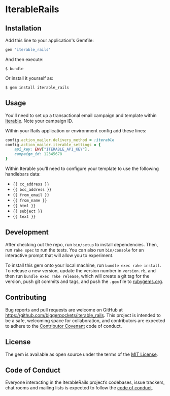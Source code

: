 # IterableRails

## Installation

Add this line to your application's Gemfile:

```ruby
gem 'iterable_rails'
```

And then execute:

    $ bundle

Or install it yourself as:

    $ gem install iterable_rails

## Usage

You'll need to set up a transactional email campaign and template within [Iterable](https://app.iterable.com). Note your campaign ID.

Within your Rails application or environment config add these lines:

```rb
config.action_mailer.delivery_method = :iterable
config.action_mailer.iterable_settings = {
    api_key: ENV["ITERABLE_API_KEY"],
    campaign_id: 12345678
}
```

Within Iterable you'll need to configure your template to use the following handlebars data:

- `{{ cc_address }}`
- `{{ bcc_address }}`
- `{{ from_email }}`
- `{{ from_name }}`
- `{{ html }}`
- `{{ subject }}`
- `{{ text }}`

## Development

After checking out the repo, run `bin/setup` to install dependencies. Then, run `rake spec` to run the tests. You can also run `bin/console` for an interactive prompt that will allow you to experiment.

To install this gem onto your local machine, run `bundle exec rake install`. To release a new version, update the version number in `version.rb`, and then run `bundle exec rake release`, which will create a git tag for the version, push git commits and tags, and push the `.gem` file to [rubygems.org](https://rubygems.org).

## Contributing

Bug reports and pull requests are welcome on GitHub at https://github.com/biggerpockets/iterable_rails. This project is intended to be a safe, welcoming space for collaboration, and contributors are expected to adhere to the [Contributor Covenant](http://contributor-covenant.org) code of conduct.

## License

The gem is available as open source under the terms of the [MIT License](https://opensource.org/licenses/MIT).

## Code of Conduct

Everyone interacting in the IterableRails project’s codebases, issue trackers, chat rooms and mailing lists is expected to follow the [code of conduct](https://github.com/biggerpockets/iterable_rails/blob/master/CODE_OF_CONDUCT.md).
